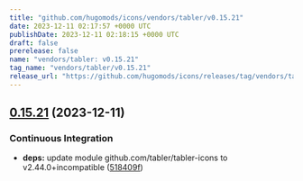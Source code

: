 ```yaml
---
title: "github.com/hugomods/icons/vendors/tabler/v0.15.21"
date: 2023-12-11 02:17:57 +0000 UTC
publishDate: 2023-12-11 02:18:15 +0000 UTC
draft: false
prerelease: false
name: "vendors/tabler: v0.15.21"
tag_name: "vendors/tabler/v0.15.21"
release_url: "https://github.com/hugomods/icons/releases/tag/vendors/tabler/v0.15.21"
---
```


## [0.15.21](https://github.com/hugomods/icons/compare/vendors/tabler/v0.15.20...vendors/tabler/v0.15.21) (2023-12-11)


### Continuous Integration

* **deps:** update module github.com/tabler/tabler-icons to v2.44.0+incompatible ([518409f](https://github.com/hugomods/icons/commit/518409f99a403c041af2d809671485b6f4fb1085))
